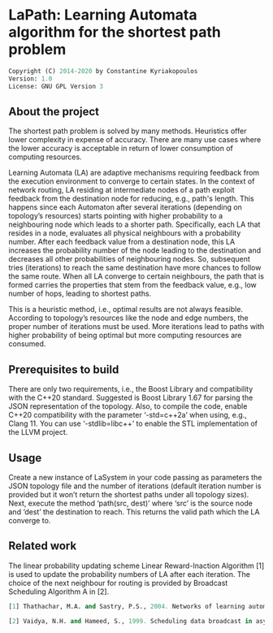 # LaPath: Learning Automata algorithm for the shortest path problem

```python
Copyright (C) 2014-2020 by Constantine Kyriakopoulos
Version: 1.0
License: GNU GPL Version 3
```


## About the project

The shortest path problem is solved by many methods. Heuristics offer lower complexity in expense of accuracy. There are many use cases where the lower accuracy is acceptable in return of lower consumption of computing resources.

Learning Automata (LA) are adaptive mechanisms requiring feedback from the execution environment to converge to certain states. In the context of network routing, LA residing at intermediate nodes of a path exploit feedback from the destination node for reducing, e.g., path's length. This happens since each Automaton after several iterations (depending on topology’s resources) starts pointing with higher probability to a neighbouring node which leads to a shorter path. Specifically, each LA that resides in a node, evaluates all physical neighbours with a probability number. After each feedback value from a destination node, this LA increases the probability number of the node leading to the destination and decreases all other probabilities of neighbouring nodes. So, subsequent tries (iterations) to reach the same destination have more chances to follow the same route. When all LA converge to certain neighbours, the path that is formed carries the properties that stem from the feedback value, e.g., low number of hops, leading to shortest paths.

This is a heuristic method, i.e., optimal results are not always feasible. According to topology’s resources like the node and edge numbers, the proper number of iterations must be used. More iterations lead to paths with higher probability of being optimal but more computing resources are consumed.


## Prerequisites to build

There are only two requirements, i.e., the Boost Library and compatibility with the C++20 standard. Suggested is Boost Library 1.67 for parsing the JSON representation of the topology. Also, to compile the code, enable C++20 compatibility with the parameter ‘-std=c++2a’ when using, e.g., Clang 11. You can use ‘-stdlib=libc++’ to enable the STL implementation of the LLVM project.


## Usage

Create a new instance of LaSystem in your code passing as parameters the JSON topology file and the number of iterations (default iteration number is provided but it won’t return the shortest paths under all topology sizes). Next, execute the method ‘path(src, dest)’ where ‘src’ is the source node and ‘dest’ the destination to reach. This returns the valid path which the LA converge to.


## Related work

The linear probability updating scheme Linear Reward-Inaction Algorithm [1] is used to update the probability numbers of LA after each iteration. The choice of the next neighbour for routing is provided by Broadcast Scheduling Algorithm A in [2].

```python
[1] Thathachar, M.A. and Sastry, P.S., 2004. Networks of learning automata: Techniques for online stochastic optimization. Springer Science & Business Media.

[2] Vaidya, N.H. and Hameed, S., 1999. Scheduling data broadcast in asymmetric communication environments. Wireless Networks, 5(3), pp.171-182.
```
